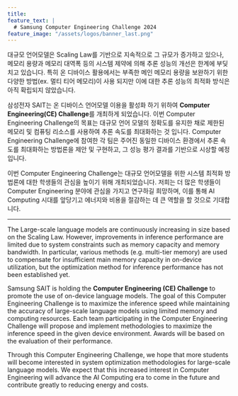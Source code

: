 ```yaml
---
title:
feature_text: |
  # Samsung Computer Engineering Challenge 2024
feature_image: "/assets/logos/banner_last.png"
---
```


대규모 언어모델은 Scaling Law를 기반으로 지속적으로 그 규모가 증가하고 있으나, 메모리 용량과 메모리 대역폭 등의 시스템 제약에 의해 추론 성능의 개선은 한계에 부딪치고 있습니다.
특히 온 디바이스 활용에서는 부족한 메인 메모리 용량을 보완하기 위한 다양한 방법(ex. 멀티 티어 메모리)이 사용 되지만 이에 대한 추론 성능의 최적화 방식은 아직 확립되지 않았습니다.

삼성전자 SAIT는 온 디바이스 언어모델 이용을 활성화 하기 위하여 **Computer Engineering(CE) Challenge**를 개최하게 되었습니다.
이번 Computer Engineering Challenge의 목표는 대규모 언어 모델의 정확도를 유지한 채로 제한된 메모리 및 컴퓨팅 리소스를 사용하여 추론 속도를 최대화하는 것 입니다.
Computer Engineering Challenge에 참여한 각 팀은 주어진 동일한 디바이스 환경에서 추론 속도를 최대화하는 방법론을 제안 및 구현하고, 그 성능 평가 결과를 기반으로 시상할 예정입니다.

이번 Computer Engineering Challenge는 대규모 언어모델을 위한 시스템 최적화 방법론에 대한 학생들의 관심을 높이기 위해 개최되었습니다. 저희는 더 많은 학생들이 Computer Engineering 분야에 관심을 가지고 연구하길 희망하며, 이를 통해 AI Computing 시대를 앞당기고 에너지와 비용을 절감하는 데 큰 역할을 할 것으로 기대합니다.    


<hr />

<!-- layer  content -->

The Large-scale language models are continuously increasing in size based on the Scaling Law. However, improvements in inference performance are limited due to system constraints such as memory capacity and memory bandwidth. In particular, various methods (e.g. multi-tier memory) are used to compensate for insufficient main memory capacity in on-device utilization, but the optimization method for inference performance has not been established yet.

Samsung SAIT is holding the **Computer Engineering (CE) Challenge** to promote the use of on-device language models. The goal of this Computer Engineering Challenge is to maximize the inference speed while maintaining the accuracy of large-scale language models using limited memory and computing resources. Each team participating in the Computer Engineering Challenge will propose and implement methodologies to maximize the inference speed in the given device environment. Awards will be based on the evaluation of their performance.

Through this Computer Engineering Challenge, we hope that more students will become interested in system optimization methodologies for large-scale language models. We expect that this increased interest in Computer Engineering will advance the AI Computing era to come in the future and contribute greatly to reducing energy and costs.

<!-- layer popup content -->
<!-- 
<div class="layerPopup" id="layer_popup" style="visibility: visible;">
    <div class="layerBox">
        <h4 class="title">Samsung Computer Engineering Challenge 2023 결과 발표</h4>
        <div class="cont">
            <p>
              긴 시간 동안 대회에 참가하신 모든 참가자 여러분 고생 많으셨습니다.
              <br/>
              'Samsung Computer Engineering Challenge 2023' 최종 수상팀을 안내드립니다.
              <br/>
	    </p>
              <h3> <1등> </h3>
              <p>TeamH</p>
              <h3> <2등> </h3>
              <p>ShongShong2</p>
              <h3> <3등> </h3>
              <p>ECo, 빈이네 LLM</p>
              <br/>
              <p>수상을 진심으로 축하드립니다!</p>
              <br/>
              <p>Computer Engineering Challenge에 마지막까지 최선을 다해 참여해주셔서 진심으로 감사드립니다.</p>
              <p>내년에도 많은 관심과 참여를 부탁드립니다.</p>
              <br/>
              <p>감사합니다.</p>
        </div>
        <form name="pop_form">
            <div id="check" ><input type="checkbox" name="chkbox" value="checkbox" id='chkbox' >
            <label for="chkbox">오늘 하루동안 보지 않기</label></div>
		      <div id="close" ><a href="javascript:closePop();">닫기</a></div>    
		    </form>
	  </div>
</div>
-->
